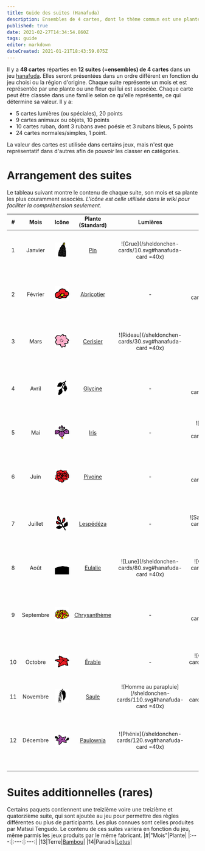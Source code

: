```yaml
---
title: Guide des suites (Hanafuda)
description: Ensembles de 4 cartes, dont le thème commun est une plante particulière, représentant un mois ou un nombre.
published: true
date: 2021-02-27T14:34:54.860Z
tags: guide
editor: markdown
dateCreated: 2021-01-21T18:43:59.075Z
---
```


Il y a **48 cartes** réparties en **12 suites (=ensembles) de 4 cartes** dans un jeu [hanafuda](/en/hanafuda). Elles seront présentées dans un ordre différent en fonction du jeu choisi ou la région d'origine. Chaque suite représente un mois et est représentée par une plante ou une fleur qui lui est associée. Chaque carte peut être classée dans une famille selon ce qu'elle représente, ce qui détermine sa valeur. Il y a:
- 5 cartes lumières (ou spéciales), 20 points
- 9 cartes animaux ou objets, 10 points
- 10 cartes ruban, dont 3 rubans avec poésie et 3 rubans bleus, 5 points
- 24 cartes normales/simples, 1 point.

La valeur des cartes est utilisée dans certains jeux, mais n'est que représentatif dans d'autres afin de pouvoir les classer en catégories. 

# Arrangement des suites
Le tableau suivant montre le contenu de chaque suite, son mois et sa plante les plus couramment associés. 
*L'icône est celle utilisée dans le wiki pour faciliter la compréhension seulement.*

|#|Mois|Icône|Plante (Standard)|Lumières|Animaux/Objets|Rubans|Simples|
|:---:|:---:|:---:|:---:|:---:|:---:|:---:|:---:|
|1|Janvier|![Icon for month 1](/hanafuda/icons/monthicon_1.png)|[Pin](/fr/hanafuda/guide/Pin)|![Grue](/sheldonchen-cards/10.svg#hanafuda-card =40x)|-|![Ruban poésie pins](/sheldonchen-cards/11.svg#hanafuda-card =40x)|![Pins 1](/sheldonchen-cards/12.svg#hanafuda-card =40x)![Pins 2](/sheldonchen-cards/13.svg#hanafuda-card =40x)|
|2|Février|![Icon for month 2](/hanafuda/icons/monthicon_2.png)|[Abricotier](/fr/hanafuda/guide/Abricotier)|-|![Bouscarle](/sheldonchen-cards/20.svg#hanafuda-card =40x)|![Ruban poésie abricotiers](/sheldonchen-cards/21.svg#hanafuda-card =40x)|![Abricotiers 1](/sheldonchen-cards/22.svg#hanafuda-card =40x)![Abricotiers 2](/sheldonchen-cards/23.svg#hanafuda-card =40x)|
|3|Mars|![Icon for month 3](/hanafuda/icons/monthicon_3.png)|[Cerisier](/fr/hanafuda/guide/Cerisier)|![Rideau](/sheldonchen-cards/30.svg#hanafuda-card =40x)|-|![Ruban poésie cerisiers](/sheldonchen-cards/31.svg#hanafuda-card =40x)|![Cerisiers 1](/sheldonchen-cards/32.svg#hanafuda-card =40x)![Cerisiers 2](/sheldonchen-cards/33.svg#hanafuda-card =40x)|
|4|Avril|![Icon for month 4](/hanafuda/icons/monthicon_4.png)|[Glycine](/fr/hanafuda/guide/Glycine)|-|![Petit coucou](/sheldonchen-cards/40.svg#hanafuda-card =40x)|![Ruban glycine](/sheldonchen-cards/41.svg#hanafuda-card =40x)|![Glycine 1](/sheldonchen-cards/42.svg#hanafuda-card =40x)![Glycine 2](/sheldonchen-cards/43.svg#hanafuda-card =40x)|
|5|Mai|![Icon for month 5](/hanafuda/icons/monthicon_5.png)|[Iris](/fr/hanafuda/guide/Iris)|-|![Pont de 8 planches](/sheldonchen-cards/50.svg#hanafuda-card =40x)|![Ruban iris](/sheldonchen-cards/51.svg#hanafuda-card =40x)|![Iris 1](/sheldonchen-cards/52.svg#hanafuda-card =40x)![Iris 2](/sheldonchen-cards/53.svg#hanafuda-card =40x)|
|6|Juin|![Icon for month 6](/hanafuda/icons/monthicon_6.png)|[Pivoine](/fr/hanafuda/guide/Pivoine)|-|![Papillons](/sheldonchen-cards/60.svg#hanafuda-card =40x)|![Ruban bleu pivoine](/sheldonchen-cards/61.svg#hanafuda-card =40x)|![Pivoine 1](/sheldonchen-cards/62.svg#hanafuda-card =40x)![Pivoine 2](/sheldonchen-cards/63.svg#hanafuda-card =40x)|
|7|Juillet|![Icon for month 7](/hanafuda/icons/monthicon_7.png)|[Lespédéza](/fr/hanafuda/guide/Lespédéza)|-|![Sanglier](/sheldonchen-cards/70.svg#hanafuda-card =40x)|![Ruban lespédéza](/sheldonchen-cards/71.svg#hanafuda-card =40x)|![Lespédéza 1](/sheldonchen-cards/72.svg#hanafuda-card =40x)![Lespédéza 2](/sheldonchen-cards/73.svg#hanafuda-card =40x)|
|8|Août|![Icon for month 8](/hanafuda/icons/monthicon_8.png)|[Eulalie](/fr/hanafuda/guide/Eulalie)|![Lune](/sheldonchen-cards/80.svg#hanafuda-card =40x)|![Oies](/sheldonchen-cards/81.svg#hanafuda-card =40x)|-|![Eulalie 1](/sheldonchen-cards/82.svg#hanafuda-card =40x)![Eulalie 2](/sheldonchen-cards/83.svg#hanafuda-card =40x)|
|9|Septembre|![Icon for month 9](/hanafuda/icons/monthicon_9.png)|[Chrysanthème](/fr/hanafuda/guide/Chrysanthème)|-|![Coupe de saké](/sheldonchen-cards/90.svg#hanafuda-card =40x)|![Ruban bleu chrysanthème](/sheldonchen-cards/91.svg#hanafuda-card =40x)|![Chrysanthème 1](/sheldonchen-cards/92.svg#hanafuda-card =40x)![Chrysanthème 2](/sheldonchen-cards/93.svg#hanafuda-card =40x)|
|10|Octobre|![Icon for month 10](/hanafuda/icons/monthicon_10.png)|[Érable](/fr/hanafuda/guide/Érable)|-|![Cerf](/sheldonchen-cards/100.svg#hanafuda-card =40x)|![Ruban bleu érable](/sheldonchen-cards/101.svg#hanafuda-card =40x)|![Erable 1](/sheldonchen-cards/102.svg#hanafuda-card =40x)![Erable 2](/sheldonchen-cards/103.svg#hanafuda-card =40x)|
|11|Novembre|![Icon for month 11](/hanafuda/icons/monthicon_11.png)|[Saule](/fr/hanafuda/guide/Saule)|![Homme au parapluie](/sheldonchen-cards/110.svg#hanafuda-card =40x)|![Hirondelle](/sheldonchen-cards/111.svg#hanafuda-card =40x)|![Ruban saule](/sheldonchen-cards/112.svg#hanafuda-card =40x)|![Foudre](/sheldonchen-cards/113.svg#hanafuda-card =40x)|
|12|Décembre|![Icon for month 12](/hanafuda/icons/monthicon_12.png)|[Paulownia](/fr/hanafuda/guide/Paulownia)|![Phénix](/sheldonchen-cards/120.svg#hanafuda-card =40x)|-|-|![Paulownia 1](/sheldonchen-cards/121.svg#hanafuda-card =40x)![Paulownia 2](/sheldonchen-cards/122.svg =40x)![Paulownia 3](/sheldonchen-cards/123.svg =40x)|

# Suites additionnelles (rares)
Certains paquets contiennent une treizième voire une treizième et quatorzième suite, qui sont ajoutée au jeu pour permettre des règles différentes ou plus de participants. Les plus connues sont celles produites par Matsui Tengudo. Le contenu de ces suites variera en fonction du jeu, même parmis les jeux produits par le même fabricant. 
|#|"Mois"|Plante|
|:---:|:---:|:---:|
|13|Terre|[Bambou](/en/hanafuda/suits/bamboo)|
|14|Paradis|[Lotus](/en/hanafuda/suits/lotus)|

